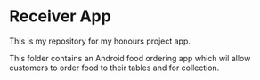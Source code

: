 # Receiver App
This is my repository for my honours project app.

This folder contains an Android food ordering app which wil allow customers to order food to their tables and for collection. 

